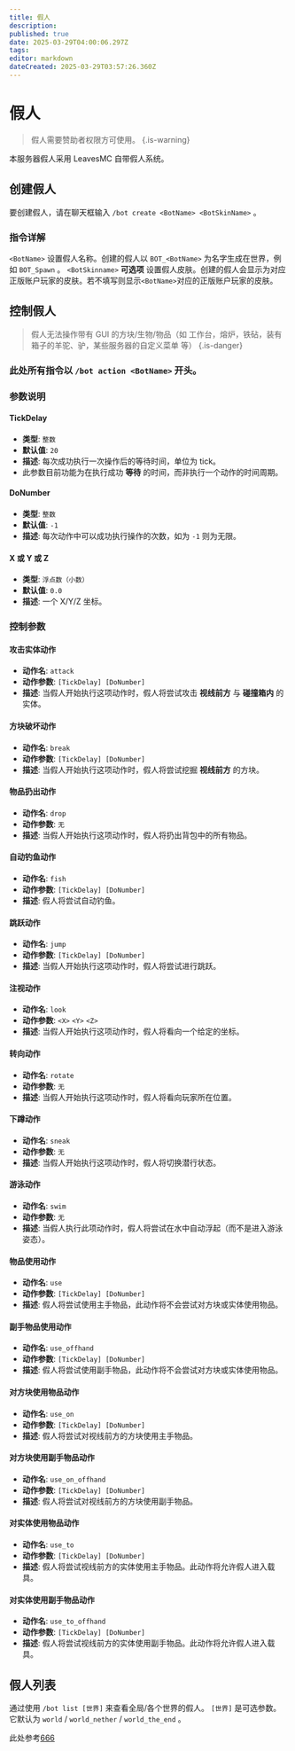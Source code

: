 ```yaml
---
title: 假人
description: 
published: true
date: 2025-03-29T04:00:06.297Z
tags: 
editor: markdown
dateCreated: 2025-03-29T03:57:26.360Z
---
```


# 假人
> 假人需要赞助者权限方可使用。
{.is-warning}

本服务器假人采用 LeavesMC 自带假人系统。
## 创建假人
要创建假人，请在聊天框输入
`/bot create <BotName> <BotSkinName>` 。
### 指令详解
`<BotName>` 设置假人名称。创建的假人以 `BOT_<BotName>` 为名字生成在世界，例如 `BOT_Spawn` 。
`<BotSkinname>` **可选项** 设置假人皮肤。创建的假人会显示为对应正版账户玩家的皮肤。若不填写则显示`<BotName>`对应的正版账户玩家的皮肤。

## 控制假人

> 假人无法操作带有 GUI 的方块/生物/物品（如 工作台，熔炉，铁砧，装有箱子的羊驼、驴，某些服务器的自定义菜单 等）
{.is-danger}

### 此处所有指令以 `/bot action <BotName>` 开头。

### 参数说明
#### TickDelay

- **类型**: `整数`
- **默认值**: `20`
- **描述**: 每次成功执行一次操作后的等待时间，单位为 tick。
- 此参数目前功能为在执行成功 **等待** 的时间，而非执行一个动作的时间周期。

#### DoNumber

- **类型**: `整数`
- **默认值**: `-1`
- **描述**: 每次动作中可以成功执行操作的次数，如为 `-1` 则为无限。

#### X 或 Y 或 Z

- **类型**: `浮点数（小数）`
- **默认值**: `0.0`
- **描述**: 一个 X/Y/Z 坐标。

### 控制参数
#### 攻击实体动作

- **动作名**: `attack`
- **动作参数**: `[TickDelay] [DoNumber]`
- **描述**: 当假人开始执行这项动作时，假人将尝试攻击 **视线前方** 与 **碰撞箱内** 的实体。

#### 方块破坏动作

- **动作名**: `break`
- **动作参数**: `[TickDelay] [DoNumber]`
- **描述**: 当假人开始执行这项动作时，假人将尝试挖掘 **视线前方** 的方块。

#### 物品扔出动作

- **动作名**: `drop`
- **动作参数**: `无`
- **描述**: 当假人开始执行这项动作时，假人将扔出背包中的所有物品。

#### 自动钓鱼动作

- **动作名**: `fish`
- **动作参数**: `[TickDelay] [DoNumber]`
- **描述**: 假人将尝试自动钓鱼。

#### 跳跃动作

- **动作名**: `jump`
- **动作参数**: `[TickDelay] [DoNumber]`
- **描述**: 当假人开始执行这项动作时，假人将尝试进行跳跃。

#### 注视动作

- **动作名**: `look`
- **动作参数**: `<X>` `<Y>` `<Z>`
- **描述**: 当假人开始执行这项动作时，假人将看向一个给定的坐标。

#### 转向动作

- **动作名**: `rotate`
- **动作参数**: `无`
- **描述**: 当假人开始执行这项动作时，假人将看向玩家所在位置。

#### 下蹲动作

- **动作名**: `sneak`
- **动作参数**: `无`
- **描述**: 当假人开始执行这项动作时，假人将切换潜行状态。

#### 游泳动作

- **动作名**: `swim`
- **动作参数**: `无`
- **描述**: 当假人执行此项动作时，假人将尝试在水中自动浮起（而不是进入游泳姿态）。

#### 物品使用动作

- **动作名**: `use`
- **动作参数**: `[TickDelay] [DoNumber]`
- **描述**: 假人将尝试使用主手物品，此动作将不会尝试对方块或实体使用物品。

#### 副手物品使用动作

- **动作名**: `use_offhand`
- **动作参数**: `[TickDelay] [DoNumber]`
- **描述**: 假人将尝试使用副手物品，此动作将不会尝试对方块或实体使用物品。

#### 对方块使用物品动作

- **动作名**: `use_on`
- **动作参数**: `[TickDelay] [DoNumber]`
- **描述**: 假人将尝试对视线前方的方块使用主手物品。

#### 对方块使用副手物品动作

- **动作名**: `use_on_offhand`
- **动作参数**: `[TickDelay] [DoNumber]`
- **描述**: 假人将尝试对视线前方的方块使用副手物品。

#### 对实体使用物品动作

- **动作名**: `use_to`
- **动作参数**: `[TickDelay] [DoNumber]`
- **描述**: 假人将尝试视线前方的实体使用主手物品。此动作将允许假人进入载具。

#### 对实体使用副手物品动作

- **动作名**: `use_to_offhand`
- **动作参数**: `[TickDelay] [DoNumber]`
- **描述**: 假人将尝试视线前方的实体使用副手物品。此动作将允许假人进入载具。

## 假人列表

通过使用 `/bot list [世界]` 来查看全局/各个世界的假人。
`[世界]` 是可选参数。它默认为 `world` / `world_nether` / `world_the_end` 。

此处参考[666](http://baidu.com/favicon.ico)


